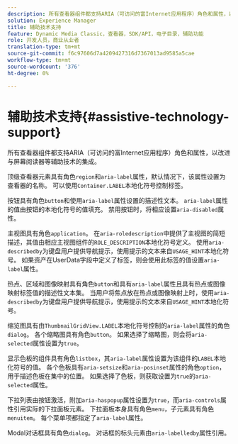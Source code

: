 ```yaml
---
description: 所有查看器组件都支持ARIA（可访问的富Internet应用程序）角色和属性，以改进与屏幕阅读器等辅助技术的集成。
solution: Experience Manager
title: 辅助技术支持
feature: Dynamic Media Classic，查看器，SDK/API，电子目录，辅助功能
role: 开发人员，商业从业者
translation-type: tm+mt
source-git-commit: f6c97606d7a4209427316d7367013ad9585a5cae
workflow-type: tm+mt
source-wordcount: '376'
ht-degree: 0%

---
```



# 辅助技术支持{#assistive-technology-support}

所有查看器组件都支持ARIA（可访问的富Internet应用程序）角色和属性，以改进与屏幕阅读器等辅助技术的集成。

顶级查看器元素具有角色`region`和`aria-label`属性，默认情况下，该属性设置为查看器的名称。 可以使用`Container.LABEL`本地化符号控制标签。

按钮具有角色`button`和使用`aria-label`属性设置的描述性文本。 `aria-label`属性的值由按钮的本地化符号的值填充。 禁用按钮时，将相应设置`aria-disabled`属性。

主视图具有角色`application`。 在`aria-roledescription`中提供了主视图的简短描述，其值由相应主视图组件的`ROLE_DESCRIPTION`本地化符号定义。 使用`aria-describedby`为键盘用户提供导航提示，使用提示的文本来自`USAGE_HINT`本地化符号。 如果资产在UserData字段中定义了标签，则会使用此标签的值设置`aria-label`属性。

热点、区域和图像映射具有角色`button`和具有`aria-label`属性且具有热点或图像映射标签值的描述性文本集。 当用户将焦点放在热点或图像映射上时，使用`aria-describedby`为键盘用户提供导航提示，使用提示的文本来自`USAGE_HINT`本地化符号。

缩览图具有由`ThumbnailGridView.LABEL`本地化符号控制的`aria-label`属性的角色`dialog`。 各个缩略图具有角色`button`。 如果选择了缩略图，则会将`aria-selected`属性设置为`true`。

显示色板的组件具有角色`listbox`，其`aria-label`属性设置为该组件的`LABEL`本地化符号的值。 各个色板具有`aria-setsize`和`aria-posinset`属性的角色`option`，用于描述色板在集中的位置。 如果选择了色板，则获取设置为`true`的`aria-selected`属性。

下拉列表由按钮激活，附加`aria-haspopup`属性设置为`true`，而`aria-controls`属性引用实际的下拉面板元素。 下拉面板本身具有角色`menu`，子元素具有角色`menuitem`。 每个菜单项都指定了`aria-label`属性。

Modal对话框具有角色`dialog`。 对话框的标头元素由`aria-labelledby`属性引用。
